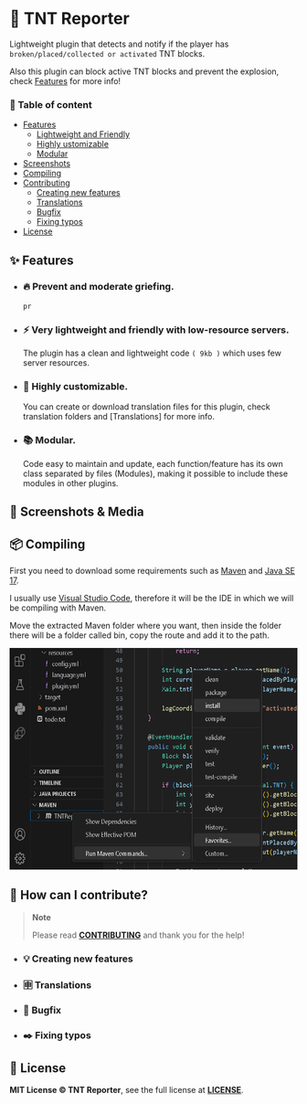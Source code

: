 # 🧨 TNT Reporter
Lightweight plugin that detects and notify if the player has `broken/placed/collected or activated` TNT blocks.

Also this plugin can block active TNT blocks and prevent the explosion, check [Features](#-features) for more info!

### 🧾 Table of content
- [Features](#-features)
    - [Lightweight and Friendly](#-very-lightweight-and-friendly-with-low-resource-servers)
    - [Highly ustomizable](#-highly-customizable)
    - [Modular](#-modular)
- [Screenshots](#-screenshots--media)
- [Compiling](#-compiling)
- [Contributing](#-how-can-i-contribute)
    - [Creating new features](#-creating-new-features)
    - [Translations](#-translations)
    - [Bugfix](#-bugfix)
    - [Fixing typos](#%EF%B8%8F-fixing-typos)
- [License](#-license)

## ✨ Features
- ### 🔥 Prevent and moderate griefing.
      pr

- ### ⚡ Very lightweight and friendly with low-resource servers.
     The plugin has a clean and lightweight code `( 9kb )` which uses few server resources.

- ### 🔩 Highly customizable.
     You can create or download translation files for this plugin, check translation folders and [Translations] for more info.

- ### 📚 Modular.
     Code easy to maintain and update, each function/feature has its own class separated by files (Modules), making it possible to include these modules in other plugins.

## 📸 Screenshots & Media

## 📦 Compiling
First you need to download some requirements such as [Maven](https://maven.apache.org/) and [Java SE 17](https://www.oracle.com/java/technologies/javase/jdk17-archive-downloads.html).

I usually use [Visual Studio Code](https://code.visualstudio.com/), therefore it will be the IDE in which we will be compiling with Maven.

Move the extracted Maven folder where you want, then inside the folder there will be a folder called bin, copy the route and add it to the path.

<img src="/.assets/compile-help.png" width="620" height="388"/>

## 🔧 How can I contribute?
> **Note**
>
> Please read **[CONTRIBUTING](https://github.com/TrollSkull/MBmanager/blob/main/CONTRIBUTING.md)** and thank you for the help!

- ### 💡 Creating new features

- ### 🈸 Translations

- ### 🐛 Bugfix

- ### ✒️ Fixing typos

## 📝 License
**MIT License © TNT Reporter**, see the full license at **[LICENSE](https://github.com/TrollSkull/TNT-Reporter/blob/main/LICENSE)**.
